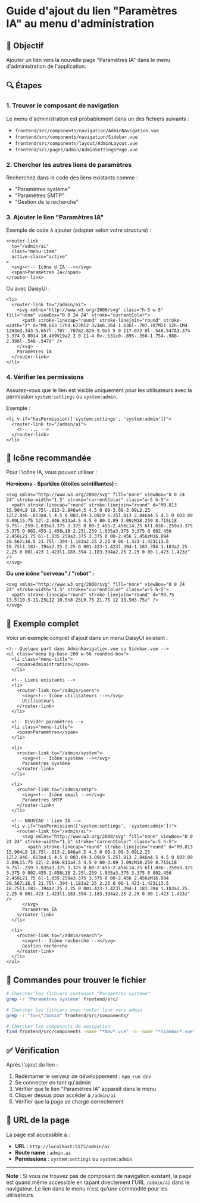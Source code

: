 # Guide d'ajout du lien "Paramètres IA" au menu d'administration

## 📍 Objectif

Ajouter un lien vers la nouvelle page "Paramètres IA" dans le menu d'administration de l'application.

## 🔍 Étapes

### 1. Trouver le composant de navigation

Le menu d'administration est probablement dans un des fichiers suivants :
- `frontend/src/components/navigation/AdminNavigation.vue`
- `frontend/src/components/navigation/Sidebar.vue`
- `frontend/src/components/layout/AdminLayout.vue`
- `frontend/src/pages/admin/AdminSettingsPage.vue`

### 2. Chercher les autres liens de paramètres

Recherchez dans le code des liens existants comme :
- "Paramètres système"
- "Paramètres SMTP"
- "Gestion de la recherche"

### 3. Ajouter le lien "Paramètres IA"

Exemple de code à ajouter (adapter selon votre structure) :

```vue
<router-link
  to="/admin/ai"
  class="menu-item"
  active-class="active"
>
  <svg><!-- Icône d'IA --></svg>
  <span>Paramètres IA</span>
</router-link>
```

Ou avec DaisyUI :

```vue
<li>
  <router-link to="/admin/ai">
    <svg xmlns="http://www.w3.org/2000/svg" class="h-5 w-5" fill="none" viewBox="0 0 24 24" stroke="currentColor">
      <path stroke-linecap="round" stroke-linejoin="round" stroke-width="2" d="M9.663 17h4.673M12 3v1m6.364 1.636l-.707.707M21 12h-1M4 12H3m3.343-5.657l-.707-.707m2.828 9.9a5 5 0 117.072 0l-.548.547A3.374 3.374 0 0014 18.469V19a2 2 0 11-4 0v-.531c0-.895-.356-1.754-.988-2.386l-.548-.547z" />
    </svg>
    Paramètres IA
  </router-link>
</li>
```

### 4. Vérifier les permissions

Assurez-vous que le lien est visible uniquement pour les utilisateurs avec la permission `system:settings` ou `system:admin`.

Exemple :

```vue
<li v-if="hasPermission(['system:settings', 'system:admin'])">
  <router-link to="/admin/ai">
    <!-- ... -->
  </router-link>
</li>
```

## 🎨 Icône recommandée

Pour l'icône IA, vous pouvez utiliser :

**Heroicons - Sparkles (étoiles scintillantes) :**
```vue
<svg xmlns="http://www.w3.org/2000/svg" fill="none" viewBox="0 0 24 24" stroke-width="1.5" stroke="currentColor" class="w-5 h-5">
  <path stroke-linecap="round" stroke-linejoin="round" d="M9.813 15.904L9 18.75l-.813-2.846a4.5 4.5 0 00-3.09-3.09L2.25 12l2.846-.813a4.5 4.5 0 003.09-3.09L9 5.25l.813 2.846a4.5 4.5 0 003.09 3.09L15.75 12l-2.846.813a4.5 4.5 0 00-3.09 3.09zM18.259 8.715L18 9.75l-.259-1.035a3.375 3.375 0 00-2.455-2.456L14.25 6l1.036-.259a3.375 3.375 0 002.455-2.456L18 2.25l.259 1.035a3.375 3.375 0 002.456 2.456L21.75 6l-1.035.259a3.375 3.375 0 00-2.456 2.456zM16.894 20.567L16.5 21.75l-.394-1.183a2.25 2.25 0 00-1.423-1.423L13.5 18.75l1.183-.394a2.25 2.25 0 001.423-1.423l.394-1.183.394 1.183a2.25 2.25 0 001.423 1.423l1.183.394-1.183.394a2.25 2.25 0 00-1.423 1.423z" />
</svg>
```

**Ou une icône "cerveau" / "robot" :**
```vue
<svg xmlns="http://www.w3.org/2000/svg" fill="none" viewBox="0 0 24 24" stroke-width="1.5" stroke="currentColor" class="w-5 h-5">
  <path stroke-linecap="round" stroke-linejoin="round" d="M3.75 13.5l10.5-11.25L12 10.5h8.25L9.75 21.75 12 13.5H3.75z" />
</svg>
```

## 📝 Exemple complet

Voici un exemple complet d'ajout dans un menu DaisyUI existant :

```vue
<!-- Quelque part dans AdminNavigation.vue ou Sidebar.vue -->
<ul class="menu bg-base-200 w-56 rounded-box">
  <li class="menu-title">
    <span>Administration</span>
  </li>
  
  <!-- Liens existants -->
  <li>
    <router-link to="/admin/users">
      <svg><!-- Icône utilisateurs --></svg>
      Utilisateurs
    </router-link>
  </li>
  
  <!-- Divider paramètres -->
  <li class="menu-title">
    <span>Paramètres</span>
  </li>
  
  <li>
    <router-link to="/admin/system">
      <svg><!-- Icône système --></svg>
      Paramètres système
    </router-link>
  </li>
  
  <li>
    <router-link to="/admin/smtp">
      <svg><!-- Icône email --></svg>
      Paramètres SMTP
    </router-link>
  </li>
  
  <!-- NOUVEAU : Lien IA -->
  <li v-if="hasPermission(['system:settings', 'system:admin'])">
    <router-link to="/admin/ai">
      <svg xmlns="http://www.w3.org/2000/svg" fill="none" viewBox="0 0 24 24" stroke-width="1.5" stroke="currentColor" class="w-5 h-5">
        <path stroke-linecap="round" stroke-linejoin="round" d="M9.813 15.904L9 18.75l-.813-2.846a4.5 4.5 0 00-3.09-3.09L2.25 12l2.846-.813a4.5 4.5 0 003.09-3.09L9 5.25l.813 2.846a4.5 4.5 0 003.09 3.09L15.75 12l-2.846.813a4.5 4.5 0 00-3.09 3.09zM18.259 8.715L18 9.75l-.259-1.035a3.375 3.375 0 00-2.455-2.456L14.25 6l1.036-.259a3.375 3.375 0 002.455-2.456L18 2.25l.259 1.035a3.375 3.375 0 002.456 2.456L21.75 6l-1.035.259a3.375 3.375 0 00-2.456 2.456zM16.894 20.567L16.5 21.75l-.394-1.183a2.25 2.25 0 00-1.423-1.423L13.5 18.75l1.183-.394a2.25 2.25 0 001.423-1.423l.394-1.183.394 1.183a2.25 2.25 0 001.423 1.423l1.183.394-1.183.394a2.25 2.25 0 00-1.423 1.423z" />
      </svg>
      Paramètres IA
    </router-link>
  </li>
  
  <li>
    <router-link to="/admin/search">
      <svg><!-- Icône recherche --></svg>
      Gestion recherche
    </router-link>
  </li>
</ul>
```

## 🔧 Commandes pour trouver le fichier

```bash
# Chercher les fichiers contenant "Paramètres système"
grep -r "Paramètres système" frontend/src/

# Chercher les fichiers avec router-link vers admin
grep -r "to=\"/admin" frontend/src/components/

# Chercher les composants de navigation
find frontend/src/components -name "*Nav*.vue" -o -name "*Sidebar*.vue" -o -name "*Menu*.vue"
```

## ✅ Vérification

Après l'ajout du lien :
1. Redémarrer le serveur de développement : `npm run dev`
2. Se connecter en tant qu'admin
3. Vérifier que le lien "Paramètres IA" apparaît dans le menu
4. Cliquer dessus pour accéder à `/admin/ai`
5. Vérifier que la page se charge correctement

## 🎯 URL de la page

La page est accessible à :
- **URL** : `http://localhost:5173/admin/ai`
- **Route name** : `admin.ai`
- **Permissions** : `system:settings` ou `system:admin`

---

**Note** : Si vous ne trouvez pas de composant de navigation existant, la page est quand même accessible en tapant directement l'URL `/admin/ai` dans le navigateur. Le lien dans le menu n'est qu'une commodité pour les utilisateurs.
